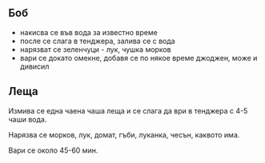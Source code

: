 ## Боб

- накисва се във вода за известно време
- после се слага в тенджера, залива се с вода
- нарязват се зеленчуци - лук, чушка морков
- вари се докато омекне, добавя се по някое време джоджен, може и дивисил

## Леща

Измива се една чаена чаша леща и се слага да ври в тенджера с 4-5 чаши вода.

Нарязва се морков, лук, домат, гъби, луканка, чесън, каквото има.

Вари се около 45-60 мин.

